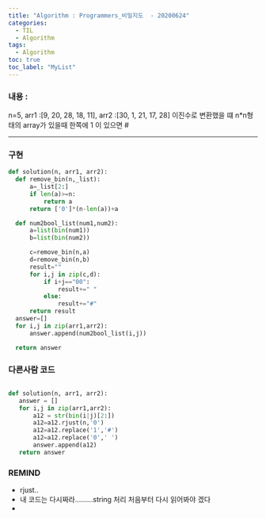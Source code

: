```yaml
---
title: "Algorithm : Programmers_비밀지도  - 20200624"
categories:
  - TIL
  - Algorithm
tags:
  - Algorithm
toc: true
toc_label: "MyList"
---
```


### 내용 : 
n=5, arr1 :[9, 20, 28, 18, 11], arr2 :[30, 1, 21, 17, 28]
이진수로 변환했을 떄 n*n형태의 array가 있을때 한쪽에 1 이 있으면 #


<hr>

### 구현
  ```python
  def solution(n, arr1, arr2):
    def remove_bin(n,_list):
        a=_list[2:]
        if len(a)>=n:
            return a
        return ['0']*(n-len(a))+a

    def num2bool_list(num1,num2):   
        a=list(bin(num1))
        b=list(bin(num2))

        c=remove_bin(n,a)
        d=remove_bin(n,b)
        result=""
        for i,j in zip(c,d):
            if i+j=="00":
                result+=" "
            else:
                result+="#"
        return result
    answer=[]
    for i,j in zip(arr1,arr2):
        answer.append(num2bool_list(i,j))

    return answer
  ```

### 다른사람 코드 
 ```python

def solution(n, arr1, arr2):
    answer = []
    for i,j in zip(arr1,arr2):
        a12 = str(bin(i|j)[2:])
        a12=a12.rjust(n,'0')
        a12=a12.replace('1','#')
        a12=a12.replace('0',' ')
        answer.append(a12)
    return answer
 ```


### REMIND 
- rjust.. 
- 내 코드는 다시짜라.........string 처리 처음부터 다시 읽어봐야 겠다
- 
